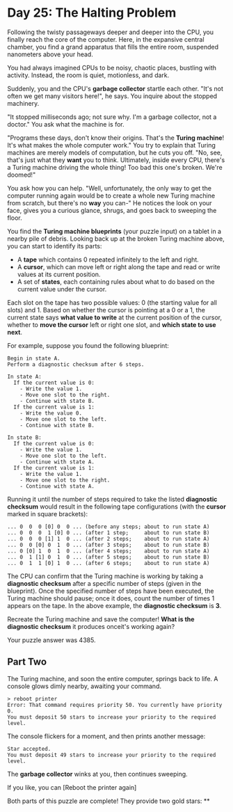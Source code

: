 # Day 25: The Halting Problem

Following the twisty passageways deeper and deeper into the CPU, you finally reach the core of the computer. Here, in
the expansive central chamber, you find a grand apparatus that fills the entire room, suspended nanometers above your
head.

You had always imagined CPUs to be noisy, chaotic places, bustling with activity. Instead, the room is quiet,
motionless, and dark.

Suddenly, you and the CPU's **garbage collector** startle each other. "It's not often we get many visitors here!",
he says. You inquire about the stopped machinery.

"It stopped milliseconds ago; not sure why. I'm a garbage collector, not a doctor." You ask what the machine is for.

"Programs these days, don't know their origins. That's the **Turing machine**! It's what makes the whole computer work."
You try to explain that Turing machines are merely models of computation, but he cuts you off. "No, see, that's just
what they **want** you to think. Ultimately, inside every CPU, there's a Turing machine driving the whole thing! Too bad
this one's broken. We're doomed!"

You ask how you can help. "Well, unfortunately, the only way to get the computer running again would be to create a
whole new Turing machine from scratch, but there's no **way** you can-" He notices the look on your face, gives you a
curious glance, shrugs, and goes back to sweeping the floor.

You find the **Turing machine blueprints** (your puzzle input) on a tablet in a nearby pile of debris. Looking back up
at the broken Turing machine above, you can start to identify its parts:

* A **tape** which contains 0 repeated infinitely to the left and right.
* A **cursor**, which can move left or right along the tape and read or write values at its current position.
* A set of **states**, each containing rules about what to do based on the current value under the cursor.

Each slot on the tape has two possible values: 0 (the starting value for all slots) and 1. Based on whether the cursor
is pointing at a 0 or a 1, the current state says **what value to write** at the current position of the cursor, whether
to **move the cursor** left or right one slot, and **which state to use next**.

For example, suppose you found the following blueprint:

```
Begin in state A.
Perform a diagnostic checksum after 6 steps.

In state A:
  If the current value is 0:
    - Write the value 1.
    - Move one slot to the right.
    - Continue with state B.
  If the current value is 1:
    - Write the value 0.
    - Move one slot to the left.
    - Continue with state B.

In state B:
  If the current value is 0:
    - Write the value 1.
    - Move one slot to the left.
    - Continue with state A.
  If the current value is 1:
    - Write the value 1.
    - Move one slot to the right.
    - Continue with state A.
```

Running it until the number of steps required to take the listed **diagnostic checksum** would result in the following
tape configurations (with the **cursor** marked in square brackets):

```
... 0  0  0 [0] 0  0 ... (before any steps; about to run state A)
... 0  0  0  1 [0] 0 ... (after 1 step;     about to run state B)
... 0  0  0 [1] 1  0 ... (after 2 steps;    about to run state A)
... 0  0 [0] 0  1  0 ... (after 3 steps;    about to run state B)
... 0 [0] 1  0  1  0 ... (after 4 steps;    about to run state A)
... 0  1 [1] 0  1  0 ... (after 5 steps;    about to run state B)
... 0  1  1 [0] 1  0 ... (after 6 steps;    about to run state A)
```

The CPU can confirm that the Turing machine is working by taking a **diagnostic checksum** after a specific number of
steps (given in the blueprint). Once the specified number of steps have been executed, the Turing machine should pause;
once it does, count the number of times 1 appears on the tape. In the above example, the **diagnostic checksum** is
**3**.

Recreate the Turing machine and save the computer! **What is the diagnostic checksum** it produces onceit's working
again?

Your puzzle answer was 4385.

## Part Two

The Turing machine, and soon the entire computer, springs back to life. A console glows dimly nearby, awaiting your
command.

```
> reboot printer
Error: That command requires priority 50. You currently have priority 0.
You must deposit 50 stars to increase your priority to the required level.
```

The console flickers for a moment, and then prints another message:

```
Star accepted.
You must deposit 49 stars to increase your priority to the required level.
```

The **garbage collector** winks at you, then continues sweeping.

If you like, you can [Reboot the printer again]

Both parts of this puzzle are complete! They provide two gold stars: **